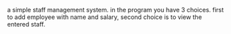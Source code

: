 a simple staff management system.
in the program you have 3 choices.
first to add employee with name and salary,
second choice is to view the entered staff.
